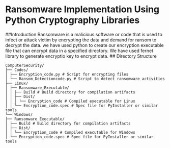 <h1>Ransomware Implementation Using Python Cryptography Libraries</h1>
##Introduction
Ransomware is a malicious software or code that is used to infect or attack victim by encrypting the data and demand for ransom to decrypt the data. we have used python to create our encryption executable file that can encrypt data in a specified directory. We have used fernet library to generate encryptio key to encrypt data.
## Directory Structure

```
ComputerSecurity/
├── Codes/
│ ├── Encryption_code.py # Script for encrypting files
│ └── Ransom_Detectioncode.py # Script to detect ransomware activities
├── Linux/
│ ├── Ransomware_Executable/
│ │ ├── Build # Build directory for compilation artifacts
│ │ ├── Dist/
│ │ │ └── Encryption_code # Compiled executable for Linux
│ │ └── Encryption_code.spec # Spec file for PyInstaller or similar tools
└── Windows/
├── Ransomware_Executable/
│ ├── Build # Build directory for compilation artifacts
│ ├── Dist/
│ │ └── Encryption_code # Compiled executable for Windows
│ └── Encryption_code.spec # Spec file for PyInstaller or similar tools
